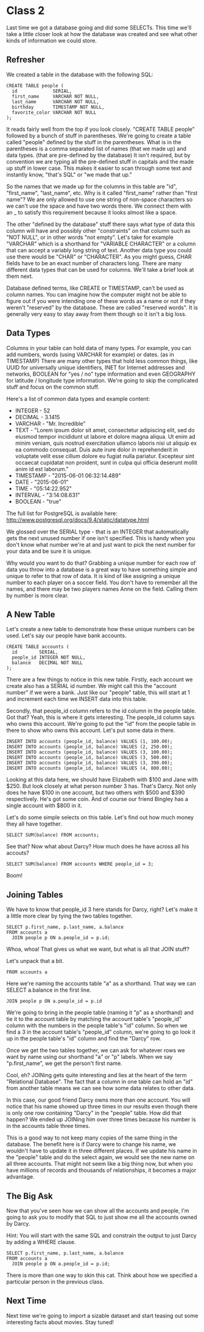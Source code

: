 Class 2
=======
Last time we got a database going and did some SELECTs. This time we'll take a little closer
look at how the database was created and see what other kinds of information we could store.

Refresher
---------
We created a table in the database with the following SQL:

```
CREATE TABLE people (
  id             SERIAL,
  first_name     VARCHAR NOT NULL,
  last_name      VARCHAR NOT NULL,
  birthday       TIMESTAMP NOT NULL,
  favorite_color VARCHAR NOT NULL
);
```

It reads fairly well from the top if you look closely. "CREATE TABLE people" followed by a bunch
of stuff in parentheses. We're going to create a table called "people" defined by the stuff in the
parentheses. What is in the parentheses is a comma separated list of names (that we made up) and
data types. (that are pre-defined by the database) It isn't required, but by convention we are 
typing all the pre-defined stuff in capitals and the made up stuff in lower case. This makes it 
easier to scan through some text and instantly know, "that's SQL" or "we made that up."

So the names that we made up for the columns in this table are "id", "first_name", "last_name", etc.
Why is it called "first_name" rather than "first name"? We are only allowed to use one string of
non-space characters so we can't use the space and have two words there. We connect them with an _
to satisfy this requirement because it looks almost like a space.

The other "defined by the database" stuff there says what type of data this column will have and
possibly other "constraints" on that column such as "NOT NULL", or in other words "not empty". Let's
take for example "VARCHAR" which is a shorthand for "VARIABLE CHARACTER" or a column that can accept
a variably long string of text. Another data type you could use there would be "CHAR" or "CHARACTER".
As you might guess, CHAR fields have to be an exact number of characters long. There are many 
different data types that can be used for columns. We'll take a brief look at them next.

Database defined terms, like CREATE or TIMESTAMP, can't be used as column names. You can imagine how 
the computer might not be able to figure out if you were intending one of these words as a name or
not if they weren't "reserved" by the database. These are called "reserved words". It is generally
very easy to stay away from them though so it isn't a big loss.

Data Types
----------
Columns in your table can hold data of many types. For example, you can add numbers, words (using 
VARCHAR for example) or dates. (as in TIMESTAMP) There are many other types that hold less common
things, like UUID for universally unique identifiers, INET for Internet addresses and networks, BOOLEAN
for "yes / no" type information and even GEOGRAPHY for latitude / longitude type information. We're
going to skip the complicated stuff and focus on the common stuff.

Here's a list of common data types and example content:

* INTEGER - 52
* DECIMAL - 3.1415
* VARCHAR - "Mr. Incredible"
* TEXT - "Lorem ipsum dolor sit amet, consectetur adipiscing elit, sed do eiusmod tempor incididunt ut labore et dolore magna aliqua. Ut enim ad minim veniam, quis nostrud exercitation ullamco laboris nisi ut aliquip ex ea commodo consequat. Duis aute irure dolor in reprehenderit in voluptate velit esse cillum dolore eu fugiat nulla pariatur. Excepteur sint occaecat cupidatat non proident, sunt in culpa qui officia deserunt mollit anim id est laborum."
* TIMESTAMP - "2015-06-01 06:32:14.489"
* DATE - "2015-06-01"
* TIME - "05:14:22.952"
* INTERVAL - "3:14:08.631"
* BOOLEAN - "true"

The full list for PostgreSQL is available here: http://www.postgresql.org/docs/9.4/static/datatype.html

We glossed over the SERIAL type - that is an INTEGER that automatically gets the next unused number
if one isn't specified. This is handy when you don't know what number we're at and just want to pick
the next number for your data and be sure it is unique.

Why would you want to do that? Grabbing a unique number for each row of data you throw into a database
is a great way to have something simple and unique to refer to that row of data. It is kind of like
assigning a unique number to each player on a soccer field. You don't have to remember all the names,
and there may be two players names Anne on the field. Calling them by number is more clear.

A New Table
-----------
Let's create a new table to demonstrate how these unique numbers can be used. Let's say our people have
bank accounts.

```
CREATE TABLE accounts (
  id        SERIAL,
  people_id INTEGER NOT NULL,
  balance   DECIMAL NOT NULL
);
```

There are a few things to notice in this new table. Firstly, each account we create also has a SERIAL id 
number. We might call this the "account number" if we were a bank. Just like our "people" table, this 
will start at 1 and increment each time we INSERT data into this table.

Secondly, that people_id column refers to the id column in the people table. Got that? Yeah, this is where
it gets interesting. The people_id column says who owns this account. We're going to put the "id" from the 
people table in there to show who owns this account. Let's put some data in there.

```
INSERT INTO accounts (people_id, balance) VALUES (1, 100.00);
INSERT INTO accounts (people_id, balance) VALUES (2, 250.00);
INSERT INTO accounts (people_id, balance) VALUES (3, 100.00);
INSERT INTO accounts (people_id, balance) VALUES (3, 500.00);
INSERT INTO accounts (people_id, balance) VALUES (3, 390.00);
INSERT INTO accounts (people_id, balance) VALUES (4, 800.00);
```

Looking at this data here, we should have Elizabeth with $100 and Jane with $250. But look closely at what
person number 3 has. That's Darcy. Not only does he have $100 in one account, but two others with $500 and
$390 respectively. He's got some coin. And of course our friend Bingley has a single account with $800 in it.

Let's do some simple selects on this table. Let's find out how much money they all have together.

```
SELECT SUM(balance) FROM accounts;
```

See that? Now what about Darcy? How much does he have across all his accouts?

```
SELECT SUM(balance) FROM accounts WHERE people_id = 3;
```

Boom!

Joining Tables
--------------

We have to know that people_id 3 here stands for Darcy, right? Let's make it a little more clear by tying
the two tables together.

```
SELECT p.first_name, p.last_name, a.balance
FROM accounts a
  JOIN people p ON a.people_id = p.id;
```

Whoa, whoa! That gives us what we want, but what is all that JOIN stuff?

Let's unpack that a bit.

```
FROM accounts a
```

Here we're naming the accounts table "a" as a shorthand. That way we can SELECT a.balance in the first line.

```
JOIN people p ON a.people_id = p.id
```

We're going to bring in the people table (naming it "p" as a shorthand) and tie it to the account table by
matching the account table's "people_id" column with the numbers in the people table's "id" column. So
when we find a 3 in the account table's "people_id" column, we're going to go look it up in the people table's
"id" column and find the "Darcy" row.

Once we get the two tables together, we can ask for whatever rows we want by name using our shorthand "a" or
"p" labels. When we say "p.first_name", we get the person't first name.

Cool, eh? JOINing gets quite interesting and lies at the heart of the term "Relational Database". The fact 
that a column in one table can hold an "id" from another table means we can see how some data relates to
other data.

In this case, our good friend Darcy owns more than one account. You will notice that his name showed up three
times in our results even though there is only one row containing "Darcy" in the "people" table. How did that 
happen? We ended up JOINing him over three times because his number is in the accounts table three times.

This is a good way to not keep many copies of the same thing in the database. The benefit here is if Darcy were
to change his name, we wouldn't have to update it in three different places. If we update his name in the 
"people" table and do the select again, we would see the new name on all three accounts. That might not seem 
like a big thing now, but when you have millions of records and thousands of relationships, it becomes a major
advantage.

The Big Ask
-----------
Now that you've seen how we can show all the accounts and people, I'm going to ask you to modify that SQL to 
just show me all the accounts owned by Darcy.

Hint: You will start with the same SQL and constrain the output to just Darcy by adding a WHERE clause.

```
SELECT p.first_name, p.last_name, a.balance
FROM accounts a
  JOIN people p ON a.people_id = p.id;
```

There is more than one way to skin this cat. Think about how we specified a particular person in the previous 
class.

Next Time
---------
Next time we're going to import a sizable dataset and start teasing out some interesting facts about movies. 
Stay tuned!
